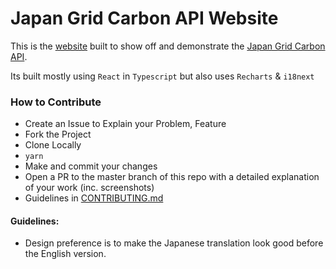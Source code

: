 # Japan Grid Carbon API Website

This is the [website](https://japan-grid-carbon.vercel.app/) built to show off and demonstrate the [Japan Grid Carbon API](https://github.com/FraserTooth/japan_grid_carbon_api).

Its built mostly using `React` in `Typescript` but also uses `Recharts` & `i18next`

### How to Contribute

- Create an Issue to Explain your Problem, Feature
- Fork the Project
- Clone Locally
- `yarn`
- Make and commit your changes
- Open a PR to the master branch of this repo with a detailed explanation of your work (inc. screenshots)
- Guidelines in [CONTRIBUTING.md](CONTRIBUTING.md)

#### Guidelines:

- Design preference is to make the Japanese translation look good before the English version.

